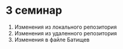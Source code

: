 # 3 семинар
1. Изменения из локального репозитория
2. Изменения из удаленного репозитория
3. Изменения в файле Батищев